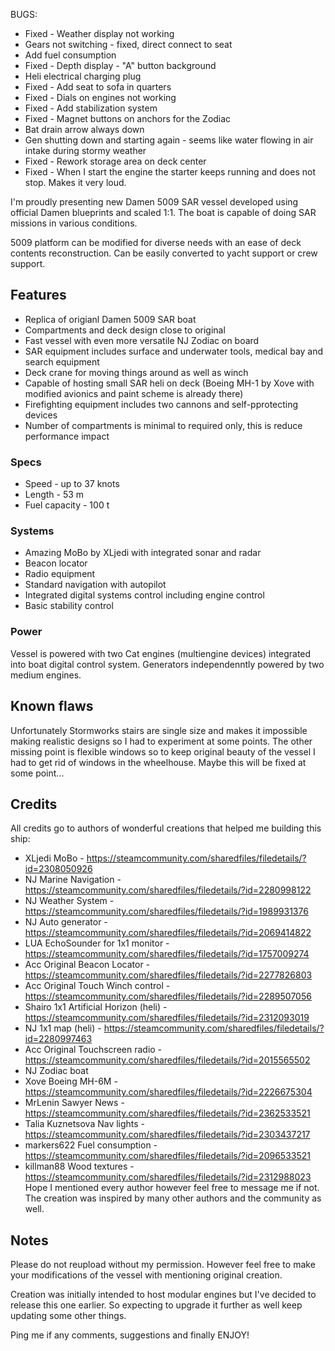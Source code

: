 
BUGS:
- Fixed - Weather display not working 
- Gears not switching - fixed, direct connect to seat
- Add fuel consumption
- Fixed - Depth display - "A" button background
- Heli electrical charging plug
- Fixed - Add seat to sofa in quarters
- Fixed - Dials on engines not working
- Fixed - Add stabilization system
- Fixed - Magnet buttons on anchors for the Zodiac
- Bat drain arrow always down
- Gen shutting down and starting again - seems like water flowing in air intake during stormy weather
- Fixed - Rework storage area on deck center
- Fixed - When I start the engine the starter keeps running and does not stop. Makes it very loud.


I'm proudly presenting new Damen 5009 SAR vessel developed using official Damen blueprints and scaled 1:1.
The boat is capable of doing SAR missions in various conditions.

5009 platform can be modified for diverse needs with an ease of deck contents reconstruction. Can be easily converted to yacht support or crew support.

## Features
- Replica of origianl Damen 5009 SAR boat
- Compartments and deck design close to original
- Fast vessel with even more versatile NJ Zodiac on board
- SAR equipment includes surface and underwater tools, medical bay and search equipment
- Deck crane for moving things around as well as winch
- Capable of hosting small SAR heli on deck (Boeing MH-1 by Xove with modified avionics and paint scheme is already there)
- Firefighting equipment includes two cannons and self-pprotecting devices
- Number of compartments is minimal to required only, this is reduce performance impact

### Specs
- Speed - up to 37 knots
- Length - 53 m
- Fuel capacity - 100 t

### Systems
- Amazing MoBo by XLjedi with integrated sonar and radar
- Beacon locator
- Radio equipment
- Standard navigation with autopilot
- Integrated digital systems control including engine control
- Basic stability control

### Power
Vessel is powered with two Cat engines (multiengine devices) integrated into boat digital control system. Generators independenntly powered by two medium engines.

## Known flaws
Unfortunately Stormworks stairs are single size and makes it impossible making realistic designs so I had to experiment at some points. The other missing point is flexible windows so to keep original beauty of the vessel I had to get rid of windows in the wheelhouse. Maybe this will be fixed at some point...

## Credits
All credits go to authors of wonderful creations that helped me building this ship:
- XLjedi MoBo - https://steamcommunity.com/sharedfiles/filedetails/?id=2308050926
- NJ Marine Navigation - https://steamcommunity.com/sharedfiles/filedetails/?id=2280998122
- NJ Weather System - https://steamcommunity.com/sharedfiles/filedetails/?id=1989931376
- NJ Auto generator - https://steamcommunity.com/sharedfiles/filedetails/?id=2069414822
- LUA EchoSounder for 1x1 monitor - https://steamcommunity.com/sharedfiles/filedetails/?id=1757009274
- Acc Original Beacon Locator - https://steamcommunity.com/sharedfiles/filedetails/?id=2277826803
- Acc Original Touch Winch control - https://steamcommunity.com/sharedfiles/filedetails/?id=2289507056
- Shairo 1x1 Artificial Horizon (heli) - https://steamcommunity.com/sharedfiles/filedetails/?id=2312093019
- NJ 1x1 map (heli) - https://steamcommunity.com/sharedfiles/filedetails/?id=2280997463
- Acc Original Touchscreen radio - https://steamcommunity.com/sharedfiles/filedetails/?id=2015565502 
- NJ Zodiac boat
- Xove Boeing MH-6M - https://steamcommunity.com/sharedfiles/filedetails/?id=2226675304
- MrLenin Sawyer News - https://steamcommunity.com/sharedfiles/filedetails/?id=2362533521
- Talia Kuznetsova Nav lights - https://steamcommunity.com/sharedfiles/filedetails/?id=2303437217
- markers622 Fuel consumption - https://steamcommunity.com/sharedfiles/filedetails/?id=2096533521
- killman88 Wood textures - https://steamcommunity.com/sharedfiles/filedetails/?id=2312988023
Hope I mentioned every author however feel free to message me if not. The creation was inspired by many other authors and the community as well.

## Notes
Please do not reupload without my permission. However feel free to make your modifications of the vessel with mentioning original creation.

Creation was initially intended to host modular engines but I've decided to release this one earlier. So expecting to upgrade it further as well keep updating some other things.

Ping me if any comments, suggestions and finally ENJOY!